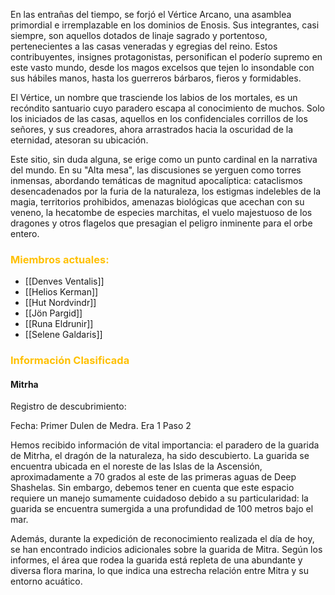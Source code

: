 En las entrañas del tiempo, se forjó el Vértice Arcano, una asamblea primordial e irremplazable en los dominios de Enosis. Sus integrantes, casi siempre, son aquellos dotados de linaje sagrado y portentoso, pertenecientes a las casas veneradas y egregias del reino. Estos contribuyentes, insignes protagonistas, personifican el poderío supremo en este vasto mundo, desde los magos excelsos que tejen lo insondable con sus hábiles manos, hasta los guerreros bárbaros, fieros y formidables.

El Vértice, un nombre que trasciende los labios de los mortales, es un recóndito santuario cuyo paradero escapa al conocimiento de muchos. Solo los iniciados de las casas, aquellos en los confidenciales corrillos de los señores, y sus creadores, ahora arrastrados hacia la oscuridad de la eternidad, atesoran su ubicación.

Este sitio, sin duda alguna, se erige como un punto cardinal en la narrativa del mundo. En su "Alta mesa", las discusiones se yerguen como torres inmensas, abordando temáticas de magnitud apocalíptica: cataclismos desencadenados por la furia de la naturaleza, los estigmas indelebles de la magia, territorios prohibidos, amenazas biológicas que acechan con su veneno, la hecatombe de especies marchitas, el vuelo majestuoso de los dragones y otros flagelos que presagian el peligro inminente para el orbe entero.

### <font color="#ffc000">Miembros actuales:</font>
- [[Denves Ventalis]]
- [[Helios Kerman]]
- [[Hut Nordvindr]]
- [[Jön Pargid]]
- [[Runa Eldrunir]]
- [[Selene Galdaris]]


### <font color="#ffc000">Información Clasificada</font>

#### Mitrha
Registro de descubrimiento:

Fecha: Primer Dulen de Medra. Era 1 Paso 2

Hemos recibido información de vital importancia: el paradero de la guarida de Mitrha, el dragón de la naturaleza, ha sido descubierto. La guarida se encuentra ubicada en el noreste de las Islas de la Ascensión, aproximadamente a 70 grados al este de las primeras aguas de Deep Shashelas. Sin embargo, debemos tener en cuenta que este espacio requiere un manejo sumamente cuidadoso debido a su particularidad: la guarida se encuentra sumergida a una profundidad de 100 metros bajo el mar.

Además, durante la expedición de reconocimiento realizada el día de hoy, se han encontrado indicios adicionales sobre la guarida de Mitra. Según los informes, el área que rodea la guarida está repleta de una abundante y diversa flora marina, lo que indica una estrecha relación entre Mitra y su entorno acuático.

